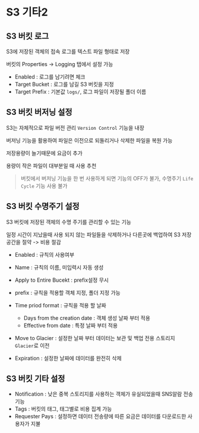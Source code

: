 # S3 기타2

## S3 버킷 로그

S3에 저장된 객체의 접속 로그를 텍스트 파일 형태로 저장

버킷의 Properties -> Logging 탭에서 설정 가능

- Enabled : 로그를 남기려면 체크
- Target Bucket : 로그를 남길 S3 버킷을 지정
- Target Prefix : 기본값 `logs/`, 로그 파일이 저장될 폴더 이름

## S3 버킷 버저닝 설정

S3는 자체적으로 파일 버전 관리 `Version Control` 기능을 내장

버저닝 기능을 활용하여 파일은 이전으로 되돌리거나 삭제한 파일을 복원 가능

저장용량이 늘기때문에 요금이 추가

용량이 작은 파일이 대부분일 때 사용 추천

> 버킷에서 버저닝 기능을 한 번 사용하게 되면 기능의 OFF가 불가, 수명주기 `Life Cycle` 기능 사용 불가 

## S3 버킷 수명주기 설정

S3 버킷에 저장된 객체의 수명 주기를 관리할 수 있는 기능

일정 시간이 지났을때 사용 되지 않는 파일들을 삭제하거나 다른곳에 백업하여 S3 저장공간을 절약 -> 비용 절감

- Enabled : 규칙의 사용여부
- Name : 규칙의 이름, 미입력시 자동 생성
- Apply to Entire Bucekt : prefix설정 무시
- prefix : 규칙을 적용할 객체 지정, 폴더 지정 가능
- Time priod format : 규칙을 적용 할 날짜
    - Days from the creation date : 객체 생성 날짜 부터 적용
    - Effective from date : 특정 날짜 부터 적용
- Move to Glacier : 설정한 날짜 부터 데이터는 보관 및 백업 전용 스토리지 `Glacier`로 이전

- Expiration : 설정한 날짜에 데이터를 완전히 삭제

## S3 버킷 기타 설정
- Notification : 낮은 중복 스토리지를 사용하는 객체가 유실되었을때 SNS알람 전송 기능
- Tags : 버킷의 태그, 태그별로 비용 집계 가능
- Requester Pays : 설정하면 데이터 전송량에 따른 요금은 데이터를 다운로드한 사용자가 지불